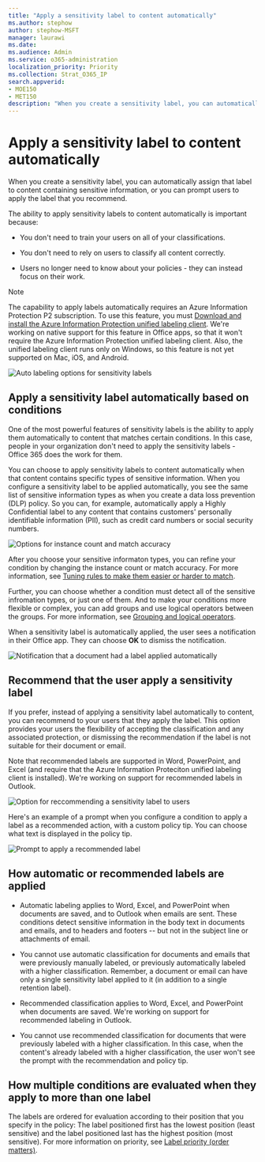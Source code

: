```yaml
---
title: "Apply a sensitivity label to content automatically"
ms.author: stephow
author: stephow-MSFT
manager: laurawi
ms.date: 
ms.audience: Admin
ms.service: o365-administration
localization_priority: Priority
ms.collection: Strat_O365_IP
search.appverid: 
- MOE150
- MET150
description: "When you create a sensitivity label, you can automatically assign a label to a document or email, or you can prompt users to select the label that you recommend."
---
```


# Apply a sensitivity label to content automatically

When you create a sensitivity label, you can automatically assign that label to content containing sensitive information, or you can prompt users to apply the label that you recommend.

The ability to apply sensitivity labels to content automatically is important because:

- You don't need to train your users on all of your classifications.

- You don't need to rely on users to classify all content correctly.

- Users no longer need to know about your policies - they can instead focus on their work.

> [!NOTE]
> The capability to apply labels automatically requires an Azure Information Protection P2 subscription. To use this feature, you must [Download and install the Azure Information Protection unified labeling client](https://docs.microsoft.com/en-us/azure/information-protection/rms-client/install-unifiedlabelingclient-app). We're working on native support for this feature in Office apps, so that it won't require the Azure Information Protection unified labeling client. Also, the unified labeling client runs only on Windows, so this feature is not yet supported on Mac, iOS, and Android.

![Auto labeling options for sensitivity labels](media/Sensitivity_labels_Auto_labeling_options.png)

## Apply a sensitivity label automatically based on conditions

One of the most powerful features of sensitivity labels is the ability to apply them automatically to content that matches certain conditions. In this case, people in your organization don't need to apply the sensitivity labels - Office 365 does the work for them.
   
You can choose to apply sensitivity labels to content automatically when that content contains specific types of sensitive information. When you configure a sensitivity label to be applied automatically, you see the same list of sensitive information types as when you create a data loss prevention (DLP) policy. So you can, for example, automatically apply a Highly Confidential label to any content that contains customers' personally identifiable information (PII), such as credit card numbers or social security numbers. 

![Options for instance count and match accuracy](media/Sensitivity_labels_instance_count_match_accuracy.png)

After you choose your sensitive informaton types, you can refine your condition by changing the instance count or match accuracy. For more information, see [Tuning rules to make them easier or harder to match](data-loss-prevention-policies.md#tuning-rules-to-make-them-easier-or-harder-to-match).

Further, you can choose whether a condition must detect all of the sensitive infromation types, or just one of them. And to make your conditions more flexible or complex, you can add groups and use logical operators between the groups. For more information, see [Grouping and logical operators](data-loss-prevention-policies.md#grouping-and-logical-operators).

When a sensitivity label is automatically applied, the user sees a notification in their Office app. They can choose **OK** to dismiss the notification.

![Notification that a document had a label applied automatically](media/sensitivity_labels_msg_doc_was_auto_labeled.PNG)

## Recommend that the user apply a sensitivity label

If you prefer, instead of applying a sensitivity label automatically to content, you can recommend to your users that they apply the label. This option provides your users the flexibility of accepting the classification and any associated protection, or dismissing the recommendation if the label is not suitable for their document or email.

Note that recommended labels are supported in Word, PowerPoint, and Excel (and require that the Azure Information Proteciton unified labeling client is installed). We're working on support for recommended labels in Outlook.

![Option for reccommending a sensitivity label to users](media/Sensitivity_labels_Recommended_label_option.png)

Here's an example of a prompt when you configure a condition to apply a label as a recommended action, with a custom policy tip. You can choose what text is displayed in the policy tip.

![Prompt to apply a recommended label](media/Sensitivity_label_Prompt_for_required_label.png)

## How automatic or recommended labels are applied

- Automatic labeling applies to Word, Excel, and PowerPoint when documents are saved, and to Outlook when emails are sent. These conditions detect sensitive information in the body text in documents and emails, and to headers and footers -- but not in the subject line or attachments of email.

- You cannot use automatic classification for documents and emails that were previously manually labeled, or previously automatically labeled with a higher classification. Remember, a document or email can have only a single sensitivity label applied to it (in addition to a single retention label).

- Recommended classification applies to Word, Excel, and PowerPoint when documents are saved. We're working on support for recommended labeling in Outlook.

- You cannot use recommended classification for documents that were previously labeled with a higher classification. In this case, when the content's already labeled with a higher classification, the user won't see the prompt with the recommendation and policy tip.

## How multiple conditions are evaluated when they apply to more than one label

The labels are ordered for evaluation according to their position that you specify in the policy: The label positioned first has the lowest position (least sensitive) and the label positioned last has the highest position (most sensitive). For more information on priority, see [Label priority (order matters)](sensitivity-labels.md#label-priority-order-matters).